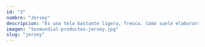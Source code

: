 ```yaml
---
id: "3"
nombre: "Jersey"
descripcion: "Es una tela bastante ligera, fresca. Como suele elaborarse con 100% algodón, es suave al tacto y transpirable aunque también puede encontrarse combinada con un poco de poliéster o spandex. Es una excelente elección para elaborar sudaderas, camisetas, vestidos, faldas, pantalones, entre otros."
imagen: "texmundial-productos-jersey.jpg"
slug: "jersey"
---
```

